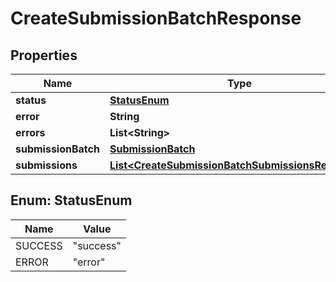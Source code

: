

# CreateSubmissionBatchResponse


## Properties

Name | Type | Description | Notes
------------ | ------------- | ------------- | -------------
**status** | [**StatusEnum**](#StatusEnum) |  | 
**error** | **String** |  |  [optional]
**errors** | **List&lt;String&gt;** |  |  [optional]
**submissionBatch** | [**SubmissionBatch**](SubmissionBatch.md) |  | 
**submissions** | [**List&lt;CreateSubmissionBatchSubmissionsResponse&gt;**](CreateSubmissionBatchSubmissionsResponse.md) |  | 



## Enum: StatusEnum

Name | Value
---- | -----
SUCCESS | &quot;success&quot;
ERROR | &quot;error&quot;



